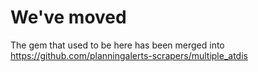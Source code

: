# We've moved

The gem that used to be here has been merged into https://github.com/planningalerts-scrapers/multiple_atdis
